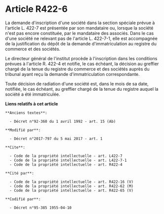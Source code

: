 # Article R422-6

La demande d'inscription d'une société dans la section spéciale prévue à l'article L. 422-7 est présentée par son mandataire
ou, lorsque la société n'est pas encore constituée, par le mandataire des associés. Dans le cas d'une société ne relevant pas
de l'article L. 422-7-1, elle est accompagnée de la justification du dépôt de la demande d'immatriculation au registre du
commerce et des sociétés. 

Le directeur général de l'institut procède à l'inscription dans les conditions prévues à l'article R. 422-4 et notifie, le
cas échéant, la décision au greffier chargé de la tenue du registre du commerce et des sociétés auprès du tribunal ayant reçu
la demande d'immatriculation correspondante. 

Toute décision de radiation d'une société est, dans le mois de sa date, notifiée, le cas échéant, au greffier chargé de la
tenue du registre auquel la société a été immatriculée.

**Liens relatifs à cet article**

	**Anciens textes**:

	  - Décret n°92-360 du 1 avril 1992 - art. 15 (Ab)

	**Modifié par**:

	  - Décret n°2017-797 du 5 mai 2017 - art. 1

	**Cite**:

	  - Code de la propriété intellectuelle - art. L422-7
	  - Code de la propriété intellectuelle - art. L422-7-1
	  - Code de la propriété intellectuelle - art. R422-4

	**Cité par**:

	  - Code de la propriété intellectuelle - art. R422-16 (V)
	  - Code de la propriété intellectuelle - art. R422-62 (M)
	  - Code de la propriété intellectuelle - art. R422-65 (V)

	**Codifié par**:

	  - Décret n°95-385 1955-04-10
